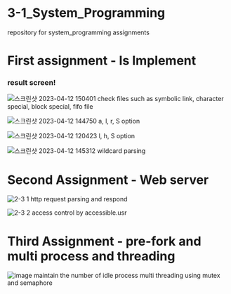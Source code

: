 # 3-1_System_Programming
repository for system_programming assignments

# First assignment - ls Implement
### result screen!
![스크린샷 2023-04-12 150401](https://user-images.githubusercontent.com/101003842/231403663-a519f780-6a16-4755-8bc0-872adc9a5502.png)
check files such as symbolic link, character special, block special, fifo file

![스크린샷 2023-04-12 144750](https://user-images.githubusercontent.com/101003842/231403333-82c14af9-460c-496b-922d-cb07f56db6ff.png)
a, l, r, S option

![스크린샷 2023-04-12 120423](https://user-images.githubusercontent.com/101003842/231403222-f0d3b029-7423-42ea-9124-41cc5753cf2d.png)
l, h, S option

![스크린샷 2023-04-12 145312](https://user-images.githubusercontent.com/101003842/231403585-d6b4ca1e-982a-45cc-96c7-eba584b3fa3c.png)
wildcard parsing

# Second Assignment - Web server
![2-3 1](https://github.com/NoahYn/3-1_System_Programming/assets/101003842/2bb552e2-e9e7-4dd7-a496-d609e07cb6ac)
http request parsing and respond

![2-3 2](https://github.com/NoahYn/3-1_System_Programming/assets/101003842/08212d0d-387e-4d17-b336-212b6f520407)
access control by accessible.usr

# Third Assignment - pre-fork and multi process and threading
![image](https://github.com/NoahYn/3-1_System_Programming/assets/101003842/76b8f11a-1a91-44cf-bb65-ef4f91c33d7a)
maintain the number of idle process
multi threading using mutex and semaphore
